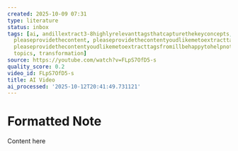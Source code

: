 ```yaml
---
created: 2025-10-09 07:31
type: literature
status: inbox
tags: [ai, andillextract3-8highlyrelevanttagsthatcapturethekeyconcepts, andthemes,
  pleaseprovidethecontent, pleaseprovidethecontentyoudlikemetoextracttagsfromillbehappytohelp,
  pleaseprovidethecontentyoudlikemetoextracttagsfromillbehappytohelpnoteillwaitforthecontentbeforeextractingthetags,
  topics, transformation]
source: https://youtube.com/watch?v=FLpS7OfD5-s
quality_score: 0.2
video_id: FLpS7OfD5-s
title: AI Video
ai_processed: '2025-10-12T20:41:49.731121'
---
```


# Formatted Note

Content here